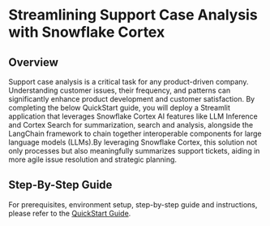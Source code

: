 # Streamlining Support Case Analysis with Snowflake Cortex


## Overview

Support case analysis is a critical task for any product-driven company. Understanding customer issues, their frequency, and patterns can significantly enhance product development and customer satisfaction. By completing the below QuickStart guide, you will deploy a Streamlit application that leverages Snowflake Cortex AI features like LLM Inference and Cortex Search for summarization, search and analysis, alongside the LangChain framework to chain together interoperable components for large language models (LLMs).By leveraging Snowflake Cortex, this solution not only processes but also meaningfully summarizes support tickets, aiding in more agile issue resolution and strategic planning.


## Step-By-Step Guide

For prerequisites, environment setup, step-by-step guide and instructions, please refer to the [QuickStart Guide]().
